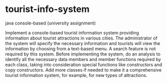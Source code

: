 # tourist-info-system
java console-based (university assignment)

Implement a console-based tourist information system providing
information about tourist attractions in various cities. The administrator of the system will specify the
necessary information and tourists will view the information by choosing from a text-based menu. A search
feature is not required by this system.
Before implementing the system, do an analysis to identify all the necessary data members and member
functions required by each class, taking into consideration special functions like constructors and copy
constructors. Add more classes if needed to make it a comprehensive tourist information system, for
example, for new types of attractions.
